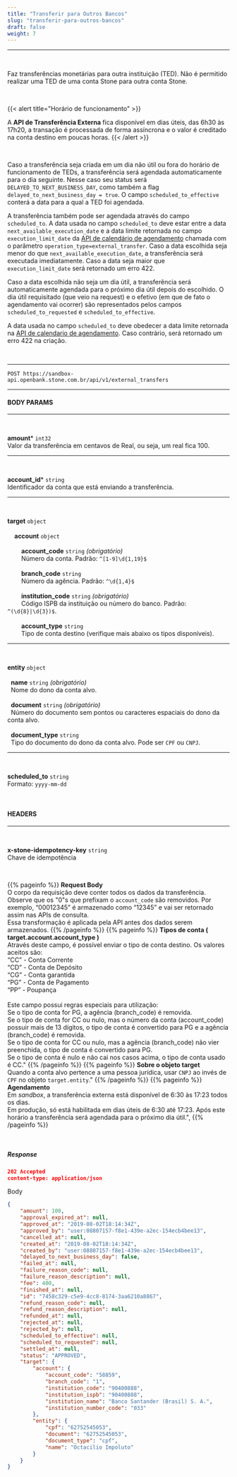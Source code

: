 ```yaml
---
title: "Transferir para Outros Bancos"
slug: "transferir-para-outros-bancos"
draft: false
weight: 7
---
```


---

<br>

Faz transferências monetárias para outra instituição (TED). Não é permitido realizar uma TED de uma conta Stone para outra conta Stone.

<br>

{{< alert title="Horário de funcionamento" >}}
<br>

A **API de Transferência Externa** fica disponível em dias úteis, das 6h30 às 17h20, a transação é processada de forma assíncrona e o valor é creditado na conta destino em poucas horas.
{{< /alert >}}


<br>

Caso a transferência seja criada em um dia não útil ou fora do horário de funcionamento de TEDs, a transferência será agendada automaticamente para o dia seguinte. Nesse caso seu status será `DELAYED_TO_NEXT_BUSINESS_DAY`, como também a flag `delayed_to_next_business_day = true`. O campo `scheduled_to_effective` conterá a data para a qual a TED foi agendada.

A transferência também pode ser agendada através do campo `scheduled_to`. A data usada no campo `scheduled_to` deve estar entre a data `next_available_execution_date` e a data limite retornada no campo `execution_limit_date` da [API de calendário de agendamento](/docs/referencia-da-api/agendamento/calendario-de-agendamento/) chamada com o parâmetro `operation_type=external_transfer`. Caso a data escolhida seja menor do que `next_available_execution_date`, a transferência será executada imediatamente. Caso a data seja maior que `execution_limit_date` será retornado um erro 422.

Caso a data escolhida não seja um dia útil, a transferência será automaticamente agendada para o próximo dia útil depois do escolhido. O dia útil requisitado (que veio na request) e o efetivo (em que de fato o agendamento vai ocorrer) são representados pelos campos `scheduled_to_requested` e `scheduled_to_effective`.

A data usada no campo `scheduled_to` deve obedecer a data limite retornada na [API de calendario de agendamento](/docs/referencia-da-api/agendamento/calendario-de-agendamento/). Caso contrário, será retornado um erro 422 na criação.

<br>

---

```
POST https://sandbox-api.openbank.stone.com.br/api/v1/external_transfers
```
---

#### **BODY PARAMS**
---
<br>

**amount*** `int32`
<br>Valor da transferência em centavos de Real, ou seja, um real fica 100.

---
<br>

**account_id*** `string`
<br>Identificador da conta que está enviando a transferência.

---
<br>

**target** `object`
	<br><br>
&nbsp; &nbsp; **account** `object`
		<br><br>
		 &nbsp;&nbsp;&nbsp;&nbsp;&nbsp;&nbsp;&nbsp;&nbsp;**account_code** `string` _(obrigatório)_
		<br>
		&nbsp;&nbsp;&nbsp;&nbsp;&nbsp;&nbsp;&nbsp;&nbsp;Número da conta. Padrão: `^[1-9]\d{1,19}$`
		<br><br>
		 &nbsp;&nbsp;&nbsp;&nbsp;&nbsp;&nbsp;&nbsp;&nbsp;**branch_code** `string`
		<br>
		&nbsp;&nbsp;&nbsp;&nbsp;&nbsp;&nbsp;&nbsp;&nbsp;Número da agência. Padrão: `^\d{1,4}$`
		<br><br>
		 &nbsp;&nbsp;&nbsp;&nbsp;&nbsp;&nbsp;&nbsp;&nbsp;**institution_code** `string` _(obrigatório)_
		<br>
		&nbsp;&nbsp;&nbsp;&nbsp;&nbsp;&nbsp;&nbsp;&nbsp;Código ISPB da instituição ou número do banco. Padrão: `^(\d{8}|\d{3})$`.
		<br><br>
		 &nbsp;&nbsp;&nbsp;&nbsp;&nbsp;&nbsp;&nbsp;&nbsp;**account_type** `string`
		<br>
		&nbsp;&nbsp;&nbsp;&nbsp;&nbsp;&nbsp;&nbsp;&nbsp;Tipo de conta destino (verifique mais abaixo os tipos disponíveis).
		
---
<br>

**entity** `object`
	<br><br>
		 &nbsp;&nbsp;**name** `string` _(obrigatório)_
		<br>
		&nbsp;&nbsp;Nome do dono da conta alvo.
		<br><br>
		 &nbsp;&nbsp;**document** `string` _(obrigatório)_
		<br>
		&nbsp;&nbsp;Número do documento sem pontos ou caracteres espaciais do dono da conta alvo.
		<br><br>
		 &nbsp;&nbsp;**document_type** `string`
		<br>
		&nbsp;&nbsp;Tipo do documento do dono da conta alvo. Pode ser `CPF` ou `CNPJ`.
		
---
<br>

**scheduled_to** `string`
<br>Formato: `yyyy-mm-dd`

<br>

#### **HEADERS**
---
<br>

**x-stone-idempotency-key** `string`
<br>Chave de idempotência

<br>


{{% pageinfo %}}
**Request Body**<br>
O corpo da requisição deve conter todos os dados da transferência.<br>
Observe que os "0"s que prefixam o `account_code` são removidos. Por exemplo, “00012345” é armazenado como “12345” e vai ser retornado assim nas APIs de consulta.<br>
Essa transformação é aplicada pela API antes dos dados serem armazenados.
{{% /pageinfo %}}
{{% pageinfo %}}
**Tipos de conta ( target.account.account_type )**
<br>Através deste campo, é possível enviar o tipo de conta destino. Os valores aceitos são:
<br>“CC” - Conta Corrente
<br>“CD” - Conta de Depósito
<br>“CG” - Conta garantida
<br>“PG” - Conta de Pagamento
<br>“PP” - Poupança
<br><br>Este campo possui regras especiais para utilização:
<br>Se o tipo de conta for PG, a agência (branch_code) é removida.
<br>Se o tipo de conta for CC ou nulo, mas o número da conta (account_code) possuir mais de 13 dígitos, o tipo de conta é convertido para PG e a agência (branch_code) é removida.
<br>Se o tipo de conta for CC ou nulo, mas a agência (branch_code) não vier preenchida, o tipo de conta é convertido para PG.
<br>Se o tipo de conta é nulo e não cai nos casos acima, o tipo de conta usado é CC."
{{% /pageinfo %}}
{{% pageinfo %}}
**Sobre o objeto target**
<br>Quando a conta alvo pertence a uma pessoa jurídica, usar `CNPJ` ao invés de `CPF` no objeto `target.entity`."
{{% /pageinfo %}}
{{% pageinfo %}}
**Agendamento**
<br>Em _sandbox_, a transferência externa está disponível de 6:30 às 17:23 todos os dias. 
<br>Em produção, só está habilitada em dias úteis de 6:30 até 17:23. Após este horário a transferência será agendada para o próximo dia útil.",
{{% /pageinfo %}}


<br>

##### **Response**

```json
202 Accepted
content-type: application/json
```
Body
```json
{
    "amount": 100,
    "approval_expired_at": null,
    "approved_at": "2019-08-02T18:14:34Z",
    "approved_by": "user:08807157-f8e1-439e-a2ec-154ecb4bee13",
    "cancelled_at": null,
    "created_at": "2019-08-02T18:14:34Z",
    "created_by": "user:08807157-f8e1-439e-a2ec-154ecb4bee13",
    "delayed_to_next_business_day": false,
    "failed_at": null,
    "failure_reason_code": null,
    "failure_reason_description": null,
    "fee": 400,
    "finished_at": null,
    "id": "7458c329-c5e9-4cc8-8174-3aa6210a8867",
    "refund_reason_code": null,
    "refund_reason_description": null,
    "refunded_at": null,
    "rejected_at": null,
    "rejected_by": null,
    "scheduled_to_effective": null,
    "scheduled_to_requested": null,
    "settled_at": null,
    "status": "APPROVED",
    "target": {
        "account": {
            "account_code": "58859",
            "branch_code": "1",
            "institution_code": "90400888",
            "institution_ispb": "90400888",
            "institution_name": "Banco Santander (Brasil) S. A.",
            "institution_number_code": "033"
        },
        "entity": {
            "cpf": "62752545053",
            "document": "62752545053",
            "document_type": "cpf",
            "name": "Octacilio Impoluto"
        }
    }
}
